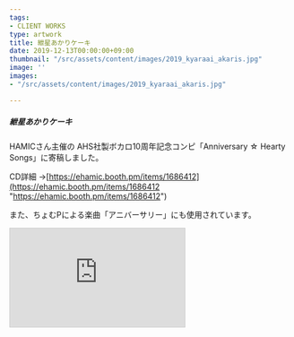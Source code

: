 ```yaml
---
tags:
- CLIENT WORKS
type: artwork
title: 紲星あかりケーキ
date: 2019-12-13T00:00:00+09:00
thumbnail: "/src/assets/content/images/2019_kyaraai_akaris.jpg"
image: ''
images:
- "/src/assets/content/images/2019_kyaraai_akaris.jpg"

---
```

##### 紲星あかりケーキ

HAMICさん主催の AHS社製ボカロ10周年記念コンピ「Anniversary ☆ Hearty Songs」に寄稿しました。

CD詳細 →[https://ehamic.booth.pm/items/1686412](https://ehamic.booth.pm/items/1686412 "https://ehamic.booth.pm/items/1686412")

また、ちょむPによる楽曲「アニバーサリー」にも使用されています。

<iframe width="312" height="176" src="https://ext.nicovideo.jp/thumb/sm36073521" scrolling="no" style="border:solid 1px #ccc;" frameborder="0"><a href="https://www.nicovideo.jp/watch/sm36073521">紲星あかりでオリジナル「アニバーサリー」</a></iframe>